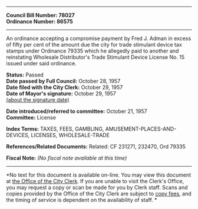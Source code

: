 * * * * *  
  
**Council Bill Number: [](#h0)[](#h2)78027**   
**Ordinance Number: 86575**  
  
* * * * *  
  
An ordinance accepting a compromise payment by Fred J. Adman in excess of fifty per cent of the amount due the city for trade stimulant device tax stamps under Ordinance 79335 which he allegedly paid to another and reinstating Wholesale Distributor's Trade Stimulant Device License No. 15 issued under said ordinance.  
  
**Status:** Passed   
**Date passed by Full Council:** October 28, 1957   
**Date filed with the City Clerk:** October 29, 1957   
**Date of Mayor's signature:** October 29, 1957   
[(about the signature date)](/~public/approvaldate.htm)   
  
  
**Date introduced/referred to committee:** October 21, 1957   
**Committee:** License   
  
**Index Terms:** TAXES, FEES, GAMBLING, AMUSEMENT-PLACES-AND-DEVICES, LICENSES, WHOLESALE-TRADE  
  
**References/Related Documents:** Related: CF 231271, 232470, Ord 79335  
  
**Fiscal Note:** *(No fiscal note available at this time)*  
  
* * * * *  
  
*No text for this document is available on-line. You may view this document at [the Office of the City Clerk](http://www.seattle.gov/leg/clerk/contactUs.htm). If you are unable to visit the Clerk's Office, you may request a copy or scan be made for you by Clerk staff. Scans and copies provided by the Office of the City Clerk are subject to [copy fees](http://clerk.seattle.gov/~public/clerkfees.htm), and the timing of service is dependent on the availability of staff. *  
  
  
